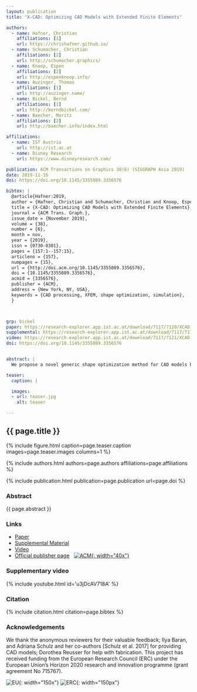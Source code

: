 ```yaml
---
layout: publication
title: "X-CAD: Optimizing CAD Models with Extended Finite Elements"

authors:
  - name: Hafner, Christian
    affiliations: [1]
    url: https://chrishafner.github.io/
  - name: Schumacher, Christian
    affiliations: [2]
    url: http://schumacher.graphics/
  - name: Knoop, Espen
    affiliations: [2]
    url: http://espenknoop.info/
  - name: Auzinger, Thomas
    affiliations: [1]
    url: http://auzinger.name/
  - name: Bickel, Bernd
    affiliations: [1]
    url: http://berndbickel.com/
  - name: Baecher, Moritz
    affiliations: [2]
    url: http://baecher.info/index.html

affiliations:
  - name: IST Austria
    url: http://ist.ac.at
  - name: Disney Research
    url: https://www.disneyresearch.com/

publication: ACM Transactions on Graphics 38(6) (SIGGRAPH Asia 2019)
date: 2019-11-16
doi: https://doi.org/10.1145/3355089.3356576

bibtex: |
  @article{Hafner:2019,
  author = {Hafner, Christian and Schumacher, Christian and Knoop, Espen and Auzinger, Thomas and Bickel, Bernd and B\"{a}cher, Moritz},
  title = {X-CAD: Optimizing CAD Models with Extended Finite Elements},
  journal = {ACM Trans. Graph.},
  issue_date = {November 2019},
  volume = {38},
  number = {6},
  month = nov,
  year = {2019},
  issn = {0730-0301},
  pages = {157:1--157:15},
  articleno = {157},
  numpages = {15},
  url = {http://doi.acm.org/10.1145/3355089.3356576},
  doi = {10.1145/3355089.3356576},
  acmid = {3356576},
  publisher = {ACM},
  address = {New York, NY, USA},
  keywords = {CAD processing, XFEM, shape optimization, simulation},
  } 



grp: bickel
paper: https://research-explorer.app.ist.ac.at/download/7117/7120/XCAD_authors_version.pdf
supplemental: https://research-explorer.app.ist.ac.at/download/7117/7119/xcad_sup_mat_siga19.pdf
video: https://research-explorer.app.ist.ac.at/download/7117/7121/XCAD_video.mp4
doi: https://doi.org/10.1145/3355089.3356576


abstract: |
  We propose a novel generic shape optimization method for CAD models based on the eXtended Finite Element Method (XFEM). Our method works directly on the intersection between the model and a regular simulation grid, without the need to mesh or remesh, thus removing a bottleneck of classical shape optimization strategies. This is made possible by a novel hierarchical integration scheme that accurately integrates finite element quantities with sub-element precision. For optimization, we efficiently compute analytical shape derivatives of the entire framework, from model intersection to in- tegration rule generation and XFEM simulation. Moreover, we describe a differentiable projection of shape parameters onto a constraint manifold spanned by user-specified shape preservation, consistency, and manufactura- bility constraints. We demonstrate the utility of our approach by optimizing mass distribution, strength-to-weight ratio, and inverse elastic shape design objectives directly on parameterized 3D CAD models.

teaser:
  caption: |

  images:
  - url: teaser.jpg
    alt: teaser

---
```


## {{ page.title }}

{% include figure.html caption=page.teaser.caption images=page.teaser.images columns=1 %}

{% include authors.html authors=page.authors affiliations=page.affiliations %}

{% include publication.html publication=page.publication url=page.doi %}

### Abstract

{{ page.abstract }}

### Links

* [Paper]({{page.paper}})
* [Supplemental Material]({{page.supplemental}})
* [Video]({{page.video}})
* [Official publisher page]({{page.doi}}) &nbsp; [![ACM](ACM_logo.svg){: width="40x"}]({{page.doi}})

### Supplementary video

{% include youtube.html id='u3jDcAV718A' %}

### Citation

{% include citation.html citation=page.bibtex %}

### Acknowledgements

We thank the anonymous reviewers for their valuable feedback; Ilya Baran, and Adriana Schulz and her co-authors [Schulz et al. 2017] for providing CAD models; Dorothea Reusser for help with fabrication. This project has received funding from the European Research Council (ERC) under the European Union’s Horizon 2020 research and innovation programme (grant agreement No 715767).

![EU](flag_yellow_low.jpg){: width="150x"}
![ERC](LOGO-ERC.jpg){: width="150px"}
